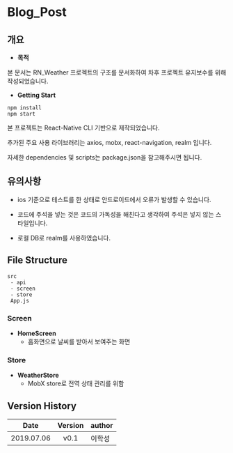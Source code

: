 # Blog_Post

## 개요
* **목적**

본 문서는 RN_Weather 프로젝트의 구조를 문서화하여 차후 프로젝트 유지보수를 위해 작성되었습니다.

* **Getting Start**
```
npm install
npm start
```
본 프로젝트는 React-Native CLI 기반으로 제작되었습니다.

추가된 주요 사용 라이브러리는 axios, mobx, react-navigation, realm 입니다.

자세한 dependencies 및 scripts는 package.json을 참고해주시면 됩니다.

## 유의사항

- ios 기준으로 테스트를 한 상태로 안드로이드에서 오류가 발생할 수 있습니다.

- 코드에 주석을 넣는 것은 코드의 가독성을 해친다고 생각하여 주석은 넣지 않는 스타일입니다.

- 로컬 DB로 realm를 사용하였습니다.

## File Structure
```
src
 - api
 - screen
 - store
 App.js
```

### Screen

* **HomeScreen**
    * 홈화면으로 날씨를 받아서 보여주는 화면

### Store

* **WeatherStore**
    * MobX store로 전역 상태 관리를 위함

## Version History

  Date | Version | author
  ------ | ------ | ------
  2019.07.06 | <center> v0.1 </center> | 이학성